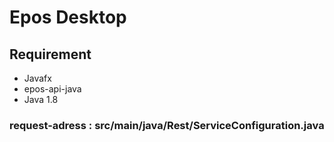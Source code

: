 # Epos Desktop

## Requirement
- Javafx
- epos-api-java
- Java 1.8

### request-adress : src/main/java/Rest/ServiceConfiguration.java 
